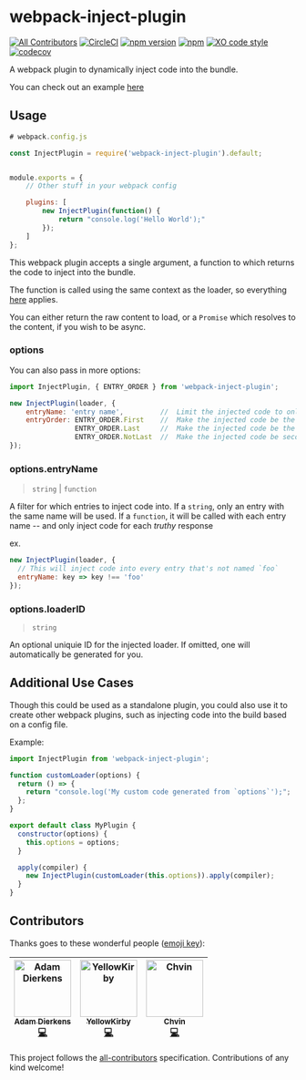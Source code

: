 # webpack-inject-plugin

[![All Contributors](https://img.shields.io/badge/all_contributors-3-orange.svg?style=flat-square)](#contributors)
[![CircleCI](https://circleci.com/gh/adierkens/webpack-inject-plugin/tree/master.svg?style=svg)](https://circleci.com/gh/adierkens/webpack-inject-plugin/tree/master) [![npm version](https://badge.fury.io/js/webpack-inject-plugin.svg)](https://badge.fury.io/js/webpack-inject-plugin) [![npm](https://img.shields.io/npm/dt/webpack-inject-plugin.svg)](https://www.npmjs.com/package/webpack-inject-plugin) [![XO code style](https://img.shields.io/badge/code_style-XO-5ed9c7.svg)](https://github.com/xojs/xo) [![codecov](https://codecov.io/gh/adierkens/webpack-inject-plugin/branch/master/graph/badge.svg)](https://codecov.io/gh/adierkens/webpack-inject-plugin)

A webpack plugin to dynamically inject code into the bundle.

You can check out an example [here](./example)

## Usage

```javascript
# webpack.config.js

const InjectPlugin = require('webpack-inject-plugin').default;


module.exports = {
    // Other stuff in your webpack config

    plugins: [
        new InjectPlugin(function() {
            return "console.log('Hello World');"
        });
    ]
};
```

This webpack plugin accepts a single argument, a function to which returns the code to inject into the bundle.

The function is called using the same context as the loader, so everything [here](https://webpack.js.org/api/loaders/#the-loader-context) applies.

You can either return the raw content to load, or a `Promise` which resolves to the content, if you wish to be async.


### options

You can also pass in more options:

```javascript
import InjectPlugin, { ENTRY_ORDER } from 'webpack-inject-plugin';

new InjectPlugin(loader, {
    entryName: 'entry name',         //  Limit the injected code to only the entry w/ this name
    entryOrder: ENTRY_ORDER.First    //  Make the injected code be the first entry point
                ENTRY_ORDER.Last     //  Make the injected code be the last entry point
                ENTRY_ORDER.NotLast  //  Make the injected code be second to last. (The last entry module is the API of the bundle. Useful when you don't want to override that.) This is the default.
});
```

### options.entryName

> `string` | `function`

A filter for which entries to inject code into.
If a `string`, only an entry with the same name will be used.
If a `function`, it will be called with each entry name -- and only inject code for each _truthy_ response

ex.

```javascript
new InjectPlugin(loader, {
  // This will inject code into every entry that's not named `foo`
  entryName: key => key !== 'foo'
});
```

### options.loaderID

> `string`

An optional uniquie ID for the injected loader. If omitted, one will automatically be generated for you. 

## Additional Use Cases

Though this could be used as a standalone plugin, you could also use it to create other webpack plugins, such as injecting code into the build based on a config file.

Example:

```javascript
import InjectPlugin from 'webpack-inject-plugin';

function customLoader(options) {
  return () => {
    return "console.log('My custom code generated from `options`');";
  };
}

export default class MyPlugin {
  constructor(options) {
    this.options = options;
  }

  apply(compiler) {
    new InjectPlugin(customLoader(this.options)).apply(compiler);
  }
}
```

## Contributors

Thanks goes to these wonderful people ([emoji key](https://github.com/kentcdodds/all-contributors#emoji-key)):

<!-- ALL-CONTRIBUTORS-LIST:START - Do not remove or modify this section -->
<!-- prettier-ignore -->
| [<img src="https://avatars1.githubusercontent.com/u/13004162?v=4" width="100px;" alt="Adam Dierkens"/><br /><sub><b>Adam Dierkens</b></sub>](https://adamdierkens.com)<br />[💻](https://github.com/adierkens/webpack-inject-plugin/commits?author=adierkens "Code") | [<img src="https://avatars1.githubusercontent.com/u/1654019?v=4" width="100px;" alt="YellowKirby"/><br /><sub><b>YellowKirby</b></sub>](https://github.com/YellowKirby)<br />[💻](https://github.com/adierkens/webpack-inject-plugin/commits?author=YellowKirby "Code") | [<img src="https://avatars2.githubusercontent.com/u/5383506?v=4" width="100px;" alt="Chvin"/><br /><sub><b>Chvin</b></sub>](https://github.com/chvin)<br />[💻](https://github.com/adierkens/webpack-inject-plugin/commits?author=chvin "Code") |
| :---: | :---: | :---: |
<!-- ALL-CONTRIBUTORS-LIST:END -->

This project follows the [all-contributors](https://github.com/kentcdodds/all-contributors) specification. Contributions of any kind welcome!
